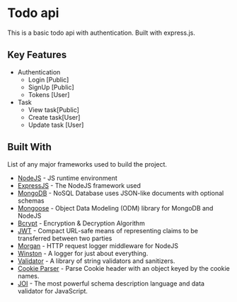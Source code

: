 # Todo api

This is a basic todo api with authentication. Built with express.js.

## Key Features

- Authentication
  - Login [Public]
  - SignUp [Public]
  - Tokens [User]
- Task
  - View task[Public]
  - Create task[User]
  - Update task [User]

## Built With

List of any major frameworks used to build the project.

- [NodeJS](https://nodejs.org/) - JS runtime environment
- [ExpressJS](https://expressjs.com/) - The NodeJS framework used
- [MongoDB](https://www.mongodb.com/) - NoSQL Database uses JSON-like documents with optional schemas
- [Mongoose](https://mongoosejs.com/) - Object Data Modeling (ODM) library for MongoDB and NodeJS
- [Bcrypt](https://www.npmjs.com/package/bcrypt) - Encryption & Decryption Algorithm
- [JWT](https://jwt.io/) - Compact URL-safe means of representing claims to be transferred between two parties
- [Morgan](https://www.npmjs.com/package/morgan) - HTTP request logger middleware for NodeJS
- [Winston](https://www.npmjs.com/package/winston) - A logger for just about everything.
- [Validator](https://www.npmjs.com/package/validator) - A library of string validators and sanitizers.
- [Cookie Parser](https://www.npmjs.com/package/cookie-parser) - Parse Cookie header with an object keyed by the cookie names.
- [JOI](https://www.npmjs.com/package/joi) - The most powerful schema description language and data validator for JavaScript.
